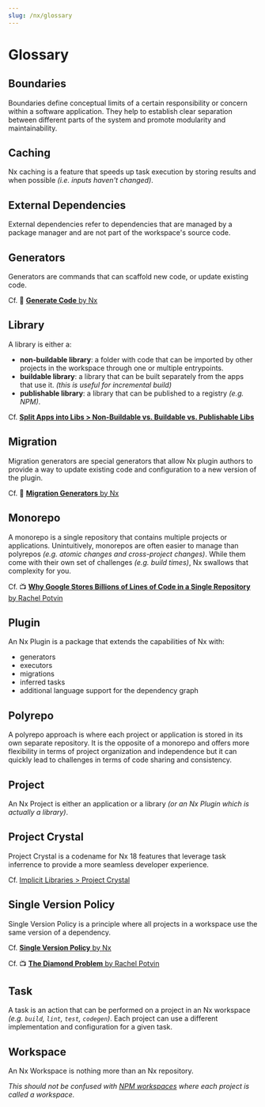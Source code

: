 ```yaml
---
slug: /nx/glossary
---
```


# Glossary

## Boundaries

Boundaries define conceptual limits of a certain responsibility or concern within a software application. They help to establish clear separation between different parts of the system and promote modularity and maintainability.

## Caching

Nx caching is a feature that speeds up task execution by storing results and when possible _(i.e. inputs haven't changed)_.

## External Dependencies

External dependencies refer to dependencies that are managed by a package manager and are not part of the workspace's source code.

## Generators

Generators are commands that can scaffold new code, or update existing code.

Cf. 📝 [**Generate Code** by Nx](https://nx.dev/features/generate-code)

## Library

A library is either a:

- **non-buildable library**: a folder with code that can be imported by other projects in the workspace through one or multiple entrypoints.
- **buildable library**: a library that can be built separately from the apps that use it. _(this is useful for incremental build)_
- **publishable library**: a library that can be published to a registry _(e.g. NPM)_.

Cf. [**Split Apps into Libs > Non-Buildable vs. Buildable vs. Publishable Libs**](./03-scaling/01-split-apps-into-libs.md#non-buildable-vs-buildable-vs-publishable-libs)

## Migration

Migration generators are special generators that allow Nx plugin authors to provide a way to update existing code and configuration to a new version of the plugin.

Cf. 📝 [**Migration Generators** by Nx](https://nx.dev/extending-nx/recipes/migration-generators)

## Monorepo

A monorepo is a single repository that contains multiple projects or applications.
Unintuitively, monorepos are often easier to manage than polyrepos _(e.g. atomic changes and cross-project changes)_.
While them come with their own set of challenges _(e.g. build times)_, Nx swallows that complexity for you.

Cf. 📺 [**Why Google Stores Billions of Lines of Code in a Single Repository** by Rachel Potvin](https://youtu.be/W71BTkUbdqE)

## Plugin

An Nx Plugin is a package that extends the capabilities of Nx with:

- generators
- executors
- migrations
- inferred tasks
- additional language support for the dependency graph

## Polyrepo

A polyrepo approach is where each project or application is stored in its own separate repository. It is the opposite of a monorepo and offers more flexibility in terms of project organization and independence but it can quickly lead to challenges in terms of code sharing and consistency.

## Project

An Nx Project is either an application or a library _(or an Nx Plugin which is actually a library)_.

## Project Crystal

Project Crystal is a codename for Nx 18 features that leverage task inferrence to provide a more seamless developer experience.

Cf. [Implicit Libraries > Project Crystal](./03-scaling/04-implicit-libs.mdx#project-crystal)

## Single Version Policy

Single Version Policy is a principle where all projects in a workspace use the same version of a dependency.

Cf. [**Single Version Policy** by Nx](https://nx.dev/concepts/decisions/dependency-management#single-version-policy)

Cf. 📺 [**The Diamond Problem** by Rachel Potvin](https://youtu.be/W71BTkUbdqE?t=1155)

## Task

A task is an action that can be performed on a project in an Nx workspace _(e.g. `build`, `lint`, `test`, `codegen`)_. Each project can use a different implementation and configuration for a given task.

## Workspace

An Nx Workspace is nothing more than an Nx repository.

_This should not be confused with [NPM workspaces](https://docs.npmjs.com/cli/v7/using-npm/workspaces) where each project is called a workspace._
